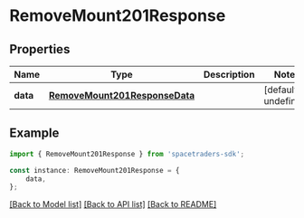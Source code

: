 # RemoveMount201Response


## Properties

Name | Type | Description | Notes
------------ | ------------- | ------------- | -------------
**data** | [**RemoveMount201ResponseData**](RemoveMount201ResponseData.md) |  | [default to undefined]

## Example

```typescript
import { RemoveMount201Response } from 'spacetraders-sdk';

const instance: RemoveMount201Response = {
    data,
};
```

[[Back to Model list]](../README.md#documentation-for-models) [[Back to API list]](../README.md#documentation-for-api-endpoints) [[Back to README]](../README.md)
